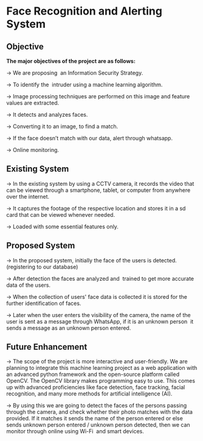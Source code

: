 # Face Recognition and Alerting System

## Objective
**The major objectives of the project are as follows:**

-> We are proposing  an Information Security Strategy.

-> To identify the  intruder using a machine learning algorithm.

-> Image processing techniques are performed on this image and feature values are extracted.

-> It detects and analyzes faces.

-> Converting it to an image, to find a match.

-> If the face doesn’t match with our data, alert through whatsapp.

-> Online monitoring.

## Existing System
-> In the existing system by using a CCTV camera, it records the video that can be viewed through a smartphone, tablet, or computer from anywhere over the internet.

-> It captures the footage of the respective location and stores it in a sd card that can be viewed whenever needed.

-> Loaded with some essential features only.

## Proposed System
-> In the proposed system, initially the face of the users is detected. (registering to our database)

-> After detection the faces are analyzed and  trained to get more accurate data of the users.

-> When the collection of users' face data is collected it is stored for the further identification of faces.

-> Later when the user enters the visibility of the camera, the name of the user is sent as a message through WhatsApp, if it is an unknown person  it sends a message as an unknown person entered.

## Future Enhancement
-> The scope of the project is more interactive and user-friendly. We are planning to integrate this machine learning project as a web application with an advanced python framework and the open-source platform called OpenCV. The OpenCV library makes programming easy to use. This comes up with advanced proficiencies like face detection, face tracking, facial recognition, and many more methods for artificial intelligence (AI). 

-> By using this we are going to detect the faces of the persons passing through the camera, and check whether their photo matches with the data provided. If it matches it sends the name of the person entered or else sends unknown person entered / unknown person detected, then we can monitor through online using Wi-Fi  and smart devices.

